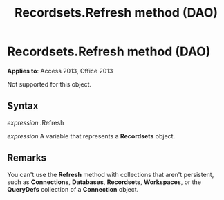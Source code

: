 ﻿---
title: Recordsets.Refresh method (DAO)
TOCTitle: Refresh Method
ms:assetid: e437bbe8-a30d-aab6-d54a-20f01b569bf0
ms:mtpsurl: https://msdn.microsoft.com/library/Ff835781(v=office.15)
ms:contentKeyID: 48548335
ms.date: 09/18/2015
mtps_version: v=office.15
---

# Recordsets.Refresh method (DAO)


**Applies to**: Access 2013, Office 2013

Not supported for this object.

## Syntax

*expression* .Refresh

*expression* A variable that represents a **Recordsets** object.

## Remarks

You can't use the **Refresh** method with collections that aren't persistent, such as **Connections**, **Databases**, **Recordsets**, **Workspaces**, or the **QueryDefs** collection of a **Connection** object.

